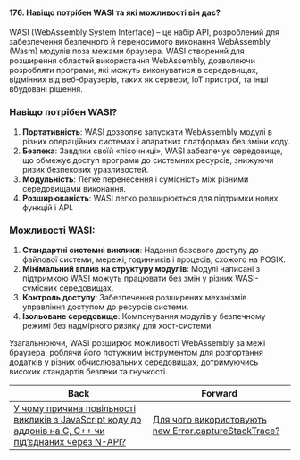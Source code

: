 #### 176. Навіщо потрібен WASI та які можливості він дає?

WASI (WebAssembly System Interface) – це набір API, розроблений для забезпечення безпечного й переносимого виконання WebAssembly (Wasm) модулів поза межами браузера. WASI створений для розширення областей використання WebAssembly, дозволяючи розробляти програми, які можуть виконуватися в середовищах, відмінних від веб-браузерів, таких як сервери, IoT пристрої, та інші вбудовані рішення.

### Навіщо потрібен WASI?
1. **Портативність**: WASI дозволяє запускати WebAssembly модулі в різних операційних системах і апаратних платформах без зміни коду.
2. **Безпека**: Завдяки своїй «пісочниці», WASI забезпечує середовище, що обмежує доступ програми до системних ресурсів, знижуючи ризик безпекових уразливостей.
3. **Модульність**: Легке перенесення і сумісність між різними середовищами виконання.
4. **Розширюваність**: WASI легко розширюється для підтримки нових функцій і API.

### Можливості WASI:
1. **Стандартні системні виклики**: Надання базового доступу до файлової системи, мережі, годинників і процесів, схожого на POSIX.
2. **Мінімальний вплив на структуру модулів**: Модулі написані з підтримкою WASI можуть працювати без змін у різних WASI-сумісних середовищах.
3. **Контроль доступу**: Забезпечення розширених механізмів управління доступом до ресурсів системи.
4. **Ізольоване середовище**: Компонування модулів у безпечному режимі без надмірного ризику для хост-системи.

Узагальнюючи, WASI розширює можливості WebAssembly за межі браузера, роблячи його потужним інструментом для розгортання додатків у різних обчислювальних середовищах, дотримуючись високих стандартів безпеки та гнучкості.

| Back | Forward |
|---|---|
| [У чому причина повільності викликів з JavaScript коду до аддонів на C, C++ чи під’єднаних через N-API?](/ua/strong-middle/questions-for-a-systems-programmer/why-is-slow-execution-of-javascript-code-in-addons-for-cc-or-napi.md)  | [Для чого використовують new Error.captureStackTrace?](/ua/strong-middle/questions-for-a-systems-programmer/what-is-the-purpose-of-using-new-errorcapturestacktrace.md) |